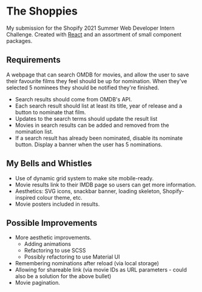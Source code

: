 # The Shoppies

My submission for the Shopify 2021 Summer Web Developer Intern Challenge. Created with [React](https://www.reactjs.org) and an assortment of small component packages.

## Requirements

A webpage that can search OMDB for movies, and allow the user to save their favourite films they feel should be up for nomination. When they've selected 5 nominees they should be notified they're finished.

- Search results should come from OMDB's API.
- Each search result should list at least its title, year of release and a button to nominate that film.
- Updates to the search terms should update the result list
- Movies in search results can be added and removed from the nomination list.
- If a search result has already been nominated, disable its nominate button.
Display a banner when the user has 5 nominations.

## My Bells and Whistles

- Use of dynamic grid system to make site mobile-ready.
- Movie results link to their IMDB page so users can get more information.
- Aesthetics: SVG icons, snackbar banner, loading skeleton, Shopify-inspired colour theme, etc.
- Movie posters included in results.

## Possible Improvements

- More aesthetic improvements.
  - Adding animations
  - Refactoring to use SCSS
  - Possibly refactoring to use Material UI
- Remembering nominations after reload (via local storage)
- Allowing for shareable link (via movie IDs as URL parameters - could also be a solution for the above bullet)
- Movie pagination.
